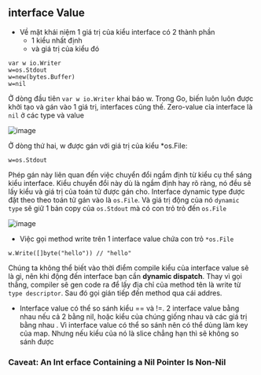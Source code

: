 ## interface Value
- Về mặt khái niệm 1 giá trị của kiểu interface có 2 thành phần
    + 1 kiểu nhất định
    + và giá trị của kiểu đó

```
var w io.Writer
w=os.Stdout
w=new(bytes.Buffer)
w=nil
```

Ở dòng đầu tiên `var w io.Writer` khai báo w. Trong Go, biến luôn luôn được khởi tạo và gán vào 1 giá trị, interfaces cũng thế. Zero-value cỉa interface là `nil` ở các type và value

![image](https://user-images.githubusercontent.com/45547213/103144045-390ede00-4755-11eb-9147-7b5e719e605b.png)

Ở dòng thứ hai, w được gán với giá trị của kiểu *os.File:
```
w=os.Stdout
```

Phép gán này liên quan đến việc chuyển đổi ngầm định từ kiểu cụ thể sáng kiểu interface. Kiểu chuyển đổi này dù là ngầm định hay rõ ràng, nó đều sẽ lấy kiểu và giá trị của toán tử được gán cho. Interface dynamic type được đặt theo theo toán tử gán vào là `os.File`. Và giá trị động của nó `dynamic type` sẽ giữ 1 bản copy của `os.Stdout` mà có con trỏ trỏ đến `os.File`

![image](https://user-images.githubusercontent.com/45547213/103144222-6315cf80-4758-11eb-882c-851adb6488ff.png)

- Việc gọi method write trên 1 interface value chứa con trỏ `*os.File`

```
w.Write([]byte("hello")) // "hello"
```

Chúng ta không thể biết vào thời điểm compile kiểu của interface value sẽ là gì, nên khi động đến interface bạn cần **dynamic dispatch**. Thay vì gọi thẳng, compiler sẽ gen code ra để lấy địa chỉ của method tên là write từ `type descriptor`. Sau đó gọi gián tiếp đến method qua cái addres.

- Interface value có thể so sánh kiểu == và !=. 2 interface value bằng nhau nếu cả 2 bằng nil, hoặc kiểu của chúng giống nhau và các giá trị bằng nhau . Vì interface value có thể so sánh nên có thể dùng làm key của map. Nhưng nếu kiểu của nó là slice chẳng hạn thì sẽ không so sánh được


### Caveat: An Int erface Containing a Nil Pointer Is Non-Nil